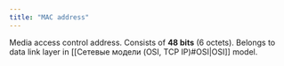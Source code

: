 ```yaml
---
title: "MAC address"
---
```


Media access control address. Consists of **48 bits** (6 octets). Belongs to data link layer in [[Сетевые модели (OSI, TCP IP)#OSI|OSI]] model.
